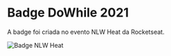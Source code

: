 # Badge DoWhile 2021

A badge foi criada no evento NLW Heat da Rocketseat.

![Badge NLW Heat](https://user-images.githubusercontent.com/87580996/189906271-f57cb23e-cd3c-47f7-b16f-522ed9e66bf2.png)

